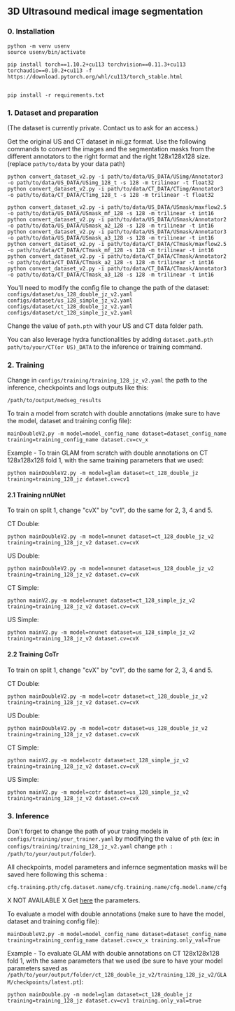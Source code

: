 ## 3D Ultrasound medical image segmentation

### 0. Installation

```
python -m venv usenv
source usenv/bin/activate

pip install torch==1.10.2+cu113 torchvision==0.11.3+cu113 torchaudio==0.10.2+cu113 -f https://download.pytorch.org/whl/cu113/torch_stable.html


pip install -r requirements.txt
```

### 1. Dataset and preparation
(The dataset is currently private. Contact us to ask for an access.)

Get the original US and CT dataset in nii.gz format. Use the following commands to convert the images and the segmentation masks from the different annotators to the right format and the right 128x128x128 size. (replace `path/to/data` by your data path)

```
python convert_dataset_v2.py -i path/to/data/US_DATA/USimg/Annotator3 -o path/to/data/US_DATA/USimg_128_t -s 128 -m trilinear -t float32
python convert_dataset_v2.py -i path/to/data/CT_DATA/CTimg/Annotator3 -o path/to/data/CT_DATA/CTimg_128_t -s 128 -m trilinear -t float32

python convert_dataset_v2.py -i path/to/data/US_DATA/USmask/maxflow2.5 -o path/to/data/US_DATA/USmask_mf_128 -s 128 -m trilinear -t int16
python convert_dataset_v2.py -i path/to/data/US_DATA/USmask/Annotator2 -o path/to/data/US_DATA/USmask_a2_128 -s 128 -m trilinear -t int16
python convert_dataset_v2.py -i path/to/data/US_DATA/USmask/Annotator3 -o path/to/data/US_DATA/USmask_a3_128 -s 128 -m trilinear -t int16
python convert_dataset_v2.py -i path/to/data/CT_DATA/CTmask/maxflow2.5 -o path/to/data/CT_DATA/CTmask_mf_128 -s 128 -m trilinear -t int16
python convert_dataset_v2.py -i path/to/data/CT_DATA/CTmask/Annotator2 -o path/to/data/CT_DATA/CTmask_a2_128 -s 128 -m trilinear -t int16
python convert_dataset_v2.py -i path/to/data/CT_DATA/CTmask/Annotator3 -o path/to/data/CT_DATA/CTmask_a3_128 -s 128 -m trilinear -t int16
```

You'll need to modify the config file to change the path of the dataset:
`configs/dataset/us_128_double_jz_v2.yaml`
`configs/dataset/us_128_simple_jz_v2.yaml`
`configs/dataset/ct_128_double_jz_v2.yaml`
`configs/dataset/ct_128_simple_jz_v2.yaml`

Change the value of `path.pth` with your US and CT data folder path.

You can also leverage hydra functionalities by adding `dataset.path.pth path/to/your/CT(or US)_DATA` to the inference or training command.


### 2. Training
Change in `configs/training/training_128_jz_v2.yaml` the path to the inference, checkpoints and logs outputs like this:
```
/path/to/output/medseg_results
```

To train a model from scratch with double annotations (make sure to have the model, dataset and training config file):
```
mainDoubleV2.py -m model=model_config_name dataset=dataset_config_name training=training_config_name dataset.cv=cv_x
```


Example - To train GLAM from scratch with double annotations on CT 128x128x128 fold 1, with the same training parameters that we used:

```
python mainDoubleV2.py -m model=glam dataset=ct_128_double_jz training=training_128_jz dataset.cv=cv1
```

#### 2.1 Training nnUNet
To train on split 1, change "cvX" by "cv1", do the same for 2, 3, 4 and 5.

CT Double:
```
python mainDoubleV2.py -m model=nnunet dataset=ct_128_double_jz_v2 training=training_128_jz_v2 dataset.cv=cvX
```
US Double:
```
python mainDoubleV2.py -m model=nnunet dataset=us_128_double_jz_v2 training=training_128_jz_v2 dataset.cv=cvX
```

CT Simple:
```
python mainV2.py -m model=nnunet dataset=ct_128_simple_jz_v2 training=training_128_jz_v2 dataset.cv=cvX
```
US Simple:
```
python mainV2.py -m model=nnunet dataset=us_128_simple_jz_v2 training=training_128_jz_v2 dataset.cv=cvX
```

#### 2.2 Training CoTr
To train on split 1, change "cvX" by "cv1", do the same for 2, 3, 4 and 5.

CT Double:
```
python mainDoubleV2.py -m model=cotr dataset=ct_128_double_jz_v2 training=training_128_jz_v2 dataset.cv=cvX
```
US Double:
```
python mainDoubleV2.py -m model=cotr dataset=us_128_double_jz_v2 training=training_128_jz_v2 dataset.cv=cvX
```

CT Simple:
```
python mainV2.py -m model=cotr dataset=ct_128_simple_jz_v2 training=training_128_jz_v2 dataset.cv=cvX
```
US Simple:
```
python mainV2.py -m model=cotr dataset=us_128_simple_jz_v2 training=training_128_jz_v2 dataset.cv=cvX
```


### 3. Inference

Don't forget to change the path of your traing models in `configs/training/your_trainer.yaml` by modifying the value of `pth` (ex: in `configs/training/training_128_jz_v2.yaml` change `pth : /path/to/your/output/folder`).

All checkpoints, model parameters and infernce segmentation masks will be saved here following this schema :
```
cfg.training.pth/cfg.dataset.name/cfg.training.name/cfg.model.name/cfg.dataset.cv
```

X NOT AVAILABLE X Get [here]() the parameters.

To evaluate a model with double annotations (make sure to have the model, dataset and training config file):
```
mainDoubleV2.py -m model=model_config_name dataset=dataset_config_name training=training_config_name dataset.cv=cv_x training.only_val=True

```


Example - To evaluate GLAM with double annotations on CT 128x128x128 fold 1, with the same parameters that we used (be sure to have your model parameters saved as `/path/to/your/output/folder/ct_128_double_jz_v2/training_128_jz_v2/GLAM/checkpoints/latest.pt`):
```
python mainDouble.py -m model=glam dataset=ct_128_double_jz training=training_128_jz dataset.cv=cv1 training.only_val=true

```
